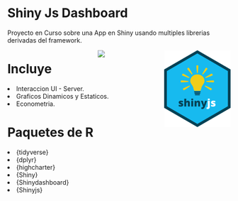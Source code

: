 # Shiny Js Dashboard


Proyecto en Curso sobre una App en Shiny usando multiples librerias derivadas del framework.



<p>
<a href="https://deanattali.com/shinyjs/" rel="nofollow"><img src="https://github.com/daattali/shinyjs/blob/master/inst/img/hex.png?raw=true" align="right" width="150" style="max-width: 100%;"></a>
<a href="https://shiny.rstudio.com/" rel="nofollow"><img src="https://diegokoz.github.io/intro_ds_bookdown/img/shiny_logo.png" align="right" width="150" style="max-width: 100%;"></a>
</p>



# Incluye

<ui>

<li>
Interaccion UI - Server.
</li>

<li>
Graficos Dinamicos y Estaticos.
</li>

<li>
Econometria.
</li>

</ui>




# Paquetes de R

<ui>

<li>
{tidyverse}
</li>

<li>
{dplyr}
</li>

<li>
{highcharter}
</li>

<li>
{Shiny}
</li>
  
<li>
{Shinydashboard}
</li>
  
  
<li>
{Shinyjs}
</li>


</ui>


